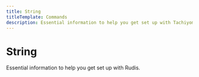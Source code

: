 ```yaml
---
title: String
titleTemplate: Commands
description: Essential information to help you get set up with Tachiyomi.
---
```


# String

Essential information to help you get set up with Rudis.

<script setup>
      import { NGrid, NGi} from 'naive-ui'
      import CommandsCard from '@theme/components/CommandsCard.vue'
</script>


<NGrid :x-gap="24" :y-gap="24" :cols="2">
    <NGi>
        <CommandsCard 
            title="SET"
            description="The Rudis SET command is used to set the value of a given key. If the key has already stored other values, SET will overwrite the old value and ignore the type."
        />
    </NGi>
    <NGi>
        <CommandsCard 
            title="GET"
            description="Get the value of. If the key does not exist the special value is returned. An error is returned if the value stored at is not a string, because only handles string values."
        />
    </NGi>
</NGrid>